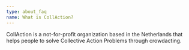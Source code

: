 ```yaml
---
type: about_faq
name: What is CollAction?
---
```

CollAction is a not-for-profit organization based in the Netherlands that helps people to solve Collective Action Problems through crowdacting.
